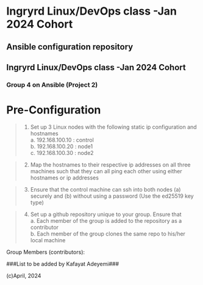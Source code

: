 # Ingryrd Linux/DevOps class -Jan 2024 Cohort

## Ansible configuration repository
## Ingryrd Linux/DevOps class -Jan 2024 Cohort

### Group 4 on Ansible (Project 2)

# Pre-Configuration

> 1. Set up 3 Linux nodes with the following static ip configuration and hostnames  
	a. 192.168.100.10 : control  
	b. 192.168.100.20 : node1  
	c. 192.168.100.30 : node2  

> 2. Map the hostnames to their respective ip addresses on all three machines such that they can all ping each other using either hostnames or ip addresses  

> 3. Ensure that the control machine can ssh into both nodes (a) securely and (b) without using a password (Use the ed25519 key type)  

> 4. Set up a github repository unique to your group. Ensure that  
	a. Each member of the group is added to the repository as a contributor  
	b. Each member of the group clones the same repo to his/her local machine  


Group Members (contributors):

###List to be added by Kafayat Adeyemi###

(c)April, 2024
